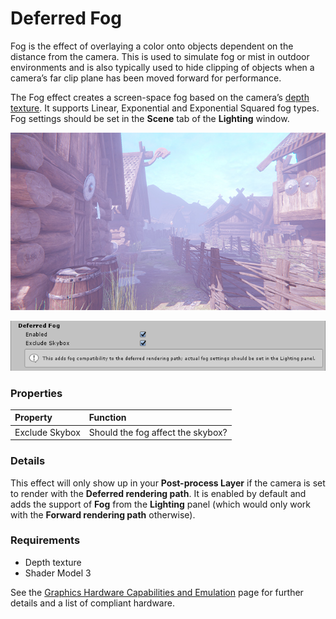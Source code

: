 # Deferred Fog

Fog is the effect of overlaying a color onto objects dependent on the distance from the camera. This is used to simulate fog or mist in outdoor environments and is also typically used to hide clipping of objects when a camera’s far clip plane has been moved forward for performance.

The Fog effect creates a screen-space fog based on the camera’s [depth texture](https://docs.unity3d.com/Manual/SL-DepthTextures.html). It supports Linear, Exponential and Exponential Squared fog types. Fog settings should be set in the **Scene** tab of the **Lighting** window.


![](images/screenshot-fog.jpg)



![](images/deferredfog.png)


### Properties

| Property       | Function                          |
| :-------------- | :--------------------------------- |
| Exclude Skybox | Should the fog affect the skybox? |

### Details

This effect will only show up in your **Post-process Layer** if the camera is set to render with the **Deferred rendering path**. It is enabled by default and adds the support of **Fog** from the **Lighting** panel (which would only work with the **Forward rendering path** otherwise).

### Requirements

- Depth texture
- Shader Model 3

See the [Graphics Hardware Capabilities and Emulation](https://docs.unity3d.com/Manual/GraphicsEmulation.html) page for further details and a list of compliant hardware.